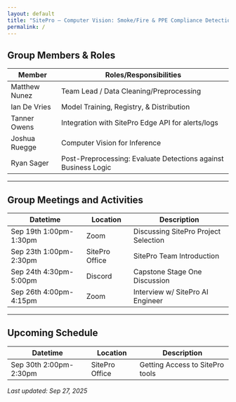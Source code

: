 ```yaml
---
layout: default
title: "SitePro – Computer Vision: Smoke/Fire & PPE Compliance Detection"
permalink: /
---
```


## Group Members & Roles

| Member | Roles/Responsibilities |
|---|---|
| Matthew Nunez | Team Lead / Data Cleaning/Preprocessing |
| Ian De Vries | Model Training, Registry, & Distribution |
| Tanner Owens | Integration with SitePro Edge API for alerts/logs |
| Joshua Ruegge | Computer Vision for Inference |
| Ryan Sager | Post-Preprocessing: Evaluate Detections against Business Logic |

---

## Group Meetings and Activities

| Datetime | Location | Description |
|---|---|---|
| Sep 19th 1:00pm-1:30pm | Zoom | Discussing SitePro Project Selection |
| Sep 23th 1:00pm-2:30pm | SitePro Office | SitePro Team Introduction |
| Sep 24th 4:30pm-5:00pm | Discord | Capstone Stage One Discussion |
| Sep 26th 4:00pm-4:15pm | Zoom | Interview w/ SitePro AI Engineer |

---

## Upcoming Schedule

| Datetime | Location | Description |
|---|---|---|
| Sep 30th 2:00pm-2:30pm | SitePro Office | Getting Access to SitePro tools |

_Last updated: Sep 27, 2025_
